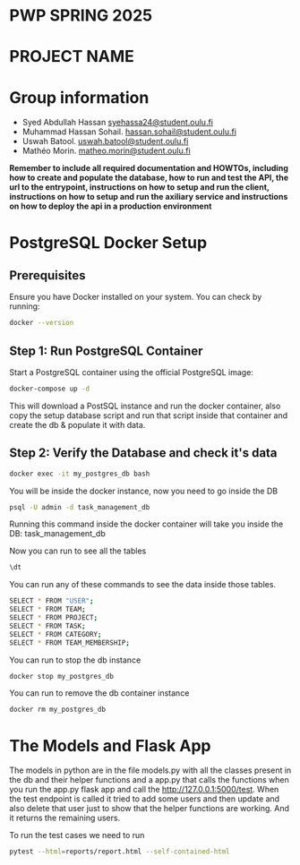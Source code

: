 # PWP SPRING 2025
# PROJECT NAME
# Group information
* Syed Abdullah Hassan syehassa24@student.oulu.fi
* Muhammad Hassan Sohail. hassan.sohail@student.oulu.fi
* Uswah Batool.	 uswah.batool@student.oulu.fi
* Mathéo Morin. matheo.morin@student.oulu.fi
	



__Remember to include all required documentation and HOWTOs, including how to create and populate the database, how to run and test the API, the url to the entrypoint, instructions on how to setup and run the client, instructions on how to setup and run the axiliary service and instructions on how to deploy the api in a production environment__


# PostgreSQL Docker Setup 

## Prerequisites
Ensure you have Docker installed on your system. You can check by running:

```sh
docker --version
```

## Step 1: Run PostgreSQL Container
Start a PostgreSQL container using the official PostgreSQL image:

```sh
docker-compose up -d
```
This will download a PostSQL instance and run the docker container, also copy the setup database script and run that script inside that container and create the db & populate it with data. 

## Step 2: Verify the Database and check it's data

```sh
docker exec -it my_postgres_db bash
```
You will be inside the docker instance, now you need to go inside the DB

```sh
psql -U admin -d task_management_db
```
Running this command inside the docker container will take you inside the DB: task_management_db

Now you can run to see all the tables
```sh
\dt
```

You can run any of these commands to see the data inside those tables. 
```sh
SELECT * FROM "USER";
SELECT * FROM TEAM;
SELECT * FROM PROJECT;
SELECT * FROM TASK;
SELECT * FROM CATEGORY;
SELECT * FROM TEAM_MEMBERSHIP;
```

You can run to stop the db instance

```sh
docker stop my_postgres_db
```


You can run to remove the db container instance

```sh
docker rm my_postgres_db
```


# The Models and Flask App

The models in python are in the file models.py with all the classes present in the db and their helper functions and a app.py that calls the functions when you run the app.py flask app and call the http://127.0.0.1:5000/test. When the test endpoint is called it tried to add some users and then update and also delete that user just to show that the helper functions are working. And it returns the remaining users.


To run the test cases we need to run 


```sh
pytest --html=reports/report.html --self-contained-html

```
